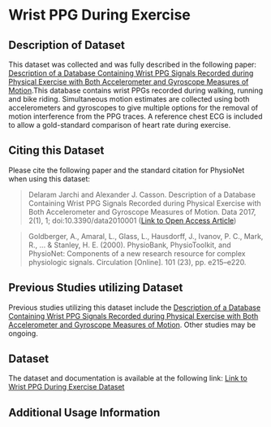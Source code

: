 # Wrist PPG During Exercise

## Description of Dataset
This dataset was collected and was fully described in the following paper: [Description of a Database Containing Wrist PPG Signals Recorded during Physical Exercise with Both Accelerometer and Gyroscope Measures of Motion](https://www.mdpi.com/2306-5729/2/1/1).This database contains wrist PPGs recorded during walking, running and bike riding. Simultaneous motion estimates are collected using both accelerometers and gyroscopes to give multiple options for the removal of motion interference from the PPG traces. A reference chest ECG is included to allow a gold-standard comparison of heart rate during exercise.

## Citing this Dataset
Please cite the following paper and the standard citation for PhysioNet when using this dataset:

> Delaram Jarchi and Alexander J. Casson. Description of a Database Containing Wrist PPG Signals Recorded during Physical Exercise with Both Accelerometer and Gyroscope Measures of Motion. Data 2017, 2(1), 1; doi:10.3390/data2010001 ([Link to Open Access Article](https://www.mdpi.com/2306-5729/2/1/1))

> Goldberger, A., Amaral, L., Glass, L., Hausdorff, J., Ivanov, P. C., Mark, R., ... & Stanley, H. E. (2000). PhysioBank, PhysioToolkit, and PhysioNet: Components of a new research resource for complex physiologic signals. Circulation [Online]. 101 (23), pp. e215–e220.

## Previous Studies utilizing Dataset

Previous studies utilizing this dataset include the [Description of a Database Containing Wrist PPG Signals Recorded during Physical Exercise with Both Accelerometer and Gyroscope Measures of Motion](https://www.mdpi.com/2306-5729/2/1/1). Other studies may be ongoing.


## Dataset

The dataset and documentation is available at the following link: [Link to Wrist PPG During Exercise Dataset](https://physionet.org/content/wrist/1.0.0/)

## Additional Usage Information
